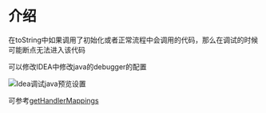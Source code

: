 # 介绍

在toString中如果调用了初始化或者正常流程中会调用的代码，那么在调试的时候可能断点无法进入该代码

可以修改IDEA中修改java的debugger的配置

![Idea调试java预览设置](https://gitee.com/zengsl/picBed/raw/master/img/20201024153048.png)

可参考[getHandlerMappings](../../back/spring/init.html#注意)

